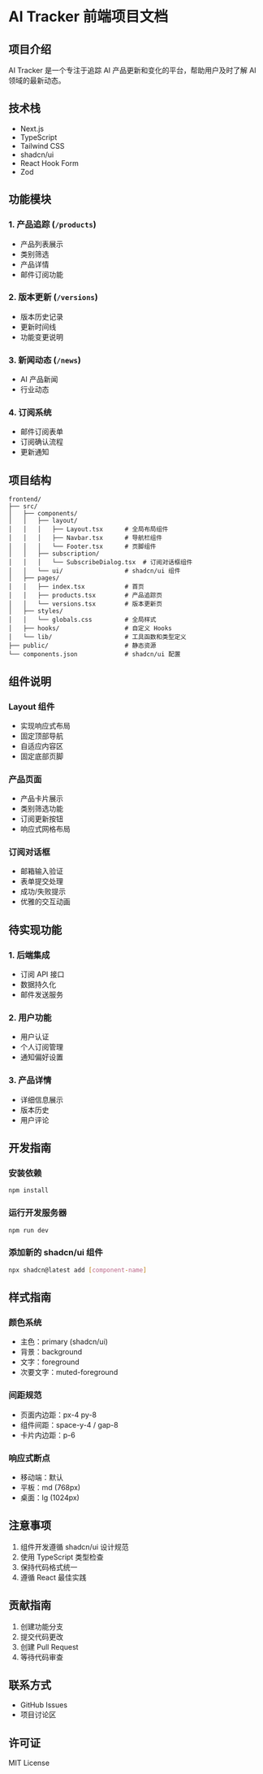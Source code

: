 # AI Tracker 前端项目文档

## 项目介绍
AI Tracker 是一个专注于追踪 AI 产品更新和变化的平台，帮助用户及时了解 AI 领域的最新动态。

## 技术栈
- Next.js
- TypeScript
- Tailwind CSS
- shadcn/ui
- React Hook Form
- Zod

## 功能模块

### 1. 产品追踪 (`/products`)
- 产品列表展示
- 类别筛选
- 产品详情
- 邮件订阅功能

### 2. 版本更新 (`/versions`)
- 版本历史记录
- 更新时间线
- 功能变更说明

### 3. 新闻动态 (`/news`)
- AI 产品新闻
- 行业动态

### 4. 订阅系统
- 邮件订阅表单
- 订阅确认流程
- 更新通知

## 项目结构
```
frontend/
├── src/
│   ├── components/
│   │   ├── layout/
│   │   │   ├── Layout.tsx      # 全局布局组件
│   │   │   ├── Navbar.tsx      # 导航栏组件
│   │   │   └── Footer.tsx      # 页脚组件
│   │   ├── subscription/
│   │   │   └── SubscribeDialog.tsx  # 订阅对话框组件
│   │   └── ui/                 # shadcn/ui 组件
│   ├── pages/
│   │   ├── index.tsx           # 首页
│   │   ├── products.tsx        # 产品追踪页
│   │   └── versions.tsx        # 版本更新页
│   ├── styles/
│   │   └── globals.css         # 全局样式
│   ├── hooks/                  # 自定义 Hooks
│   └── lib/                    # 工具函数和类型定义
├── public/                     # 静态资源
└── components.json             # shadcn/ui 配置
```

## 组件说明

### Layout 组件
- 实现响应式布局
- 固定顶部导航
- 自适应内容区
- 固定底部页脚

### 产品页面
- 产品卡片展示
- 类别筛选功能
- 订阅更新按钮
- 响应式网格布局

### 订阅对话框
- 邮箱输入验证
- 表单提交处理
- 成功/失败提示
- 优雅的交互动画

## 待实现功能

### 1. 后端集成
- 订阅 API 接口
- 数据持久化
- 邮件发送服务

### 2. 用户功能
- 用户认证
- 个人订阅管理
- 通知偏好设置

### 3. 产品详情
- 详细信息展示
- 版本历史
- 用户评论

## 开发指南

### 安装依赖
```bash
npm install
```

### 运行开发服务器
```bash
npm run dev
```

### 添加新的 shadcn/ui 组件
```bash
npx shadcn@latest add [component-name]
```

## 样式指南

### 颜色系统
- 主色：primary (shadcn/ui)
- 背景：background
- 文字：foreground
- 次要文字：muted-foreground

### 间距规范
- 页面内边距：px-4 py-8
- 组件间距：space-y-4 / gap-8
- 卡片内边距：p-6

### 响应式断点
- 移动端：默认
- 平板：md (768px)
- 桌面：lg (1024px)

## 注意事项
1. 组件开发遵循 shadcn/ui 设计规范
2. 使用 TypeScript 类型检查
3. 保持代码格式统一
4. 遵循 React 最佳实践

## 贡献指南
1. 创建功能分支
2. 提交代码更改
3. 创建 Pull Request
4. 等待代码审查

## 联系方式
- GitHub Issues
- 项目讨论区

## 许可证
MIT License 